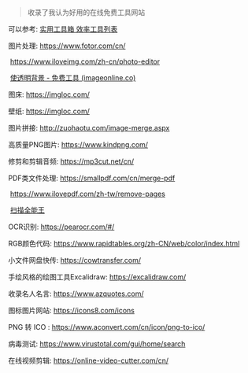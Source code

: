 > 收录了我认为好用的在线免费工具网站

可以参考: [实用工具箱 ](https://csdiy.wiki/必学工具/tools/)    [效率工具列表](http://blog.luckly-mjw.cn/tool-show/index.html)

图片处理: https://www.fotor.com/cn/

​				https://www.iloveimg.com/zh-cn/photo-editor

​				[使透明背景 - 免费工具 (imageonline.co)](https://transparent.imageonline.co/cn/)

图床: https://imgloc.com/

壁纸: https://imgloc.com/

图片拼接: http://zuohaotu.com/image-merge.aspx

高质量PNG图片: https://www.kindpng.com/

修剪和剪辑音频: https://mp3cut.net/cn/

PDF类文件处理: https://smallpdf.com/cn/merge-pdf 

​						   https://www.ilovepdf.com/zh-tw/remove-pages

​							[扫描全能王](https://www.camscanner.com/tools/pictopdf)

OCR识别: https://pearocr.com/#/

RGB颜色代码: https://www.rapidtables.org/zh-CN/web/color/index.html

小文件网盘快传: https://cowtransfer.com/

手绘风格的绘图工具Excalidraw: https://excalidraw.com/

收录名人名言: https://www.azquotes.com/

图标图片网站: https://icons8.com/icons

PNG 转 ICO : https://www.aconvert.com/cn/icon/png-to-ico/

病毒测试: https://www.virustotal.com/gui/home/search

在线视频剪辑: https://online-video-cutter.com/cn/